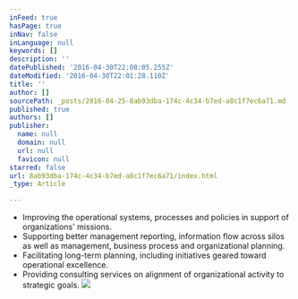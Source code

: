 ```yaml
---
inFeed: true
hasPage: true
inNav: false
inLanguage: null
keywords: []
description: ''
datePublished: '2016-04-30T22:08:05.255Z'
dateModified: '2016-04-30T22:01:28.110Z'
title: ''
author: []
sourcePath: _posts/2016-04-25-8ab93dba-174c-4c34-b7ed-a8c1f7ec6a71.md
published: true
authors: []
publisher:
  name: null
  domain: null
  url: null
  favicon: null
starred: false
url: 8ab93dba-174c-4c34-b7ed-a8c1f7ec6a71/index.html
_type: Article

---
```

* Improving the operational systems, processes and policies in support of organizations' missions.
* Supporting better management reporting, information flow across silos as well as management, business process and organizational planning.
* Facilitating long-term planning, including initiatives geared toward operational excellence.
* Providing consulting services on alignment of organizational activity to strategic goals.
![](https://the-grid-user-content.s3-us-west-2.amazonaws.com/fb1cfcde-c827-4542-8974-cc1182c61c67.jpg)